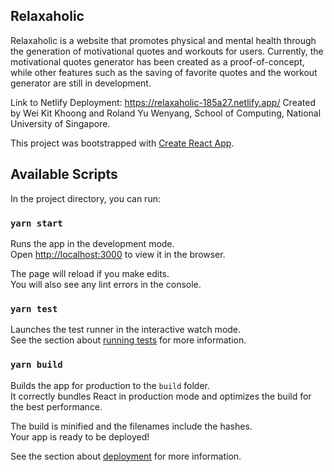 ## Relaxaholic

Relaxaholic is a website that promotes physical and mental health through the generation of 
motivational quotes and workouts for users. Currently, the motivational quotes generator has 
been created as a proof-of-concept, while other features such as the saving of favorite quotes
and the workout generator are still in development.

Link to Netlify Deployment: https://relaxaholic-185a27.netlify.app/
Created by Wei Kit Khoong and Roland Yu Wenyang, School of Computing, National University of Singapore.

This project was bootstrapped with [Create React App](https://github.com/facebook/create-react-app).

## Available Scripts

In the project directory, you can run:

### `yarn start`

Runs the app in the development mode.<br />
Open [http://localhost:3000](http://localhost:3000) to view it in the browser.

The page will reload if you make edits.<br />
You will also see any lint errors in the console.

### `yarn test`

Launches the test runner in the interactive watch mode.<br />
See the section about [running tests](https://facebook.github.io/create-react-app/docs/running-tests) for more information.

### `yarn build`

Builds the app for production to the `build` folder.<br />
It correctly bundles React in production mode and optimizes the build for the best performance.

The build is minified and the filenames include the hashes.<br />
Your app is ready to be deployed!

See the section about [deployment](https://facebook.github.io/create-react-app/docs/deployment) for more information.


